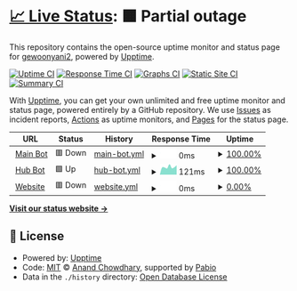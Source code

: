 # [📈 Live Status](https://gewoonyani2.github.io/Coens-Customs-Status): <!--live status--> **🟧 Partial outage**

This repository contains the open-source uptime monitor and status page for [gewoonyani2](https://gewoonyani2.github.io/Coens-Customs-Status), powered by [Upptime](https://github.com/upptime/upptime).

[![Uptime CI](https://github.com/gewoonyani2/Coens-Customs-Status/workflows/Uptime%20CI/badge.svg)](https://github.com/gewoonyani2/Coens-Customs-Status/actions?query=workflow%3A%22Uptime+CI%22)
[![Response Time CI](https://github.com/gewoonyani2/Coens-Customs-Status/workflows/Response%20Time%20CI/badge.svg)](https://github.com/gewoonyani2/Coens-Customs-Status/actions?query=workflow%3A%22Response+Time+CI%22)
[![Graphs CI](https://github.com/gewoonyani2/Coens-Customs-Status/workflows/Graphs%20CI/badge.svg)](https://github.com/gewoonyani2/Coens-Customs-Status/actions?query=workflow%3A%22Graphs+CI%22)
[![Static Site CI](https://github.com/gewoonyani2/Coens-Customs-Status/workflows/Static%20Site%20CI/badge.svg)](https://github.com/gewoonyani2/Coens-Customs-Status/actions?query=workflow%3A%22Static+Site+CI%22)
[![Summary CI](https://github.com/gewoonyani2/Coens-Customs-Status/workflows/Summary%20CI/badge.svg)](https://github.com/gewoonyani2/Coens-Customs-Status/actions?query=workflow%3A%22Summary+CI%22)

With [Upptime](https://upptime.js.org), you can get your own unlimited and free uptime monitor and status page, powered entirely by a GitHub repository. We use [Issues](https://github.com/gewoonyani2/Coens-Customs-Status/issues) as incident reports, [Actions](https://github.com/gewoonyani2/Coens-Customs-Status/actions) as uptime monitors, and [Pages](https://gewoonyani2.github.io/Coens-Customs-Status) for the status page.

<!--start: status pages-->
<!-- This summary is generated by Upptime (https://github.com/upptime/upptime) -->
<!-- Do not edit this manually, your changes will be overwritten -->
<!-- prettier-ignore -->
| URL | Status | History | Response Time | Uptime |
| --- | ------ | ------- | ------------- | ------ |
| <img alt="" src="https://media.discordapp.net/attachments/1229509714178736299/1229830099323457618/0c9e370a4abddc799d33510fa3b4250c.png?ex=66311b88&is=661ea688&hm=7d0f64574ecccf7be585fe64135b6891ede3d7c558f114668279feb266b12a2e&=&format=webp&quality=lossless&width=607&height=607" height="13"> [Main Bot](Vendexhosting) | 🟥 Down | [main-bot.yml](https://github.com/gewoonyani2/Coens-Customs/commits/HEAD/history/main-bot.yml) | <details><summary><img alt="Response time graph" src="./graphs/main-bot/response-time-week.png" height="20"> 0ms</summary><br><a href="https://gewoonyani2.github.io/Coens-Customs/history/main-bot"><img alt="Response time 82" src="https://img.shields.io/endpoint?url=https%3A%2F%2Fraw.githubusercontent.com%2Fgewoonyani2%2FCoens-Customs%2FHEAD%2Fapi%2Fmain-bot%2Fresponse-time.json"></a><br><a href="https://gewoonyani2.github.io/Coens-Customs/history/main-bot"><img alt="24-hour response time 0" src="https://img.shields.io/endpoint?url=https%3A%2F%2Fraw.githubusercontent.com%2Fgewoonyani2%2FCoens-Customs%2FHEAD%2Fapi%2Fmain-bot%2Fresponse-time-day.json"></a><br><a href="https://gewoonyani2.github.io/Coens-Customs/history/main-bot"><img alt="7-day response time 0" src="https://img.shields.io/endpoint?url=https%3A%2F%2Fraw.githubusercontent.com%2Fgewoonyani2%2FCoens-Customs%2FHEAD%2Fapi%2Fmain-bot%2Fresponse-time-week.json"></a><br><a href="https://gewoonyani2.github.io/Coens-Customs/history/main-bot"><img alt="30-day response time 82" src="https://img.shields.io/endpoint?url=https%3A%2F%2Fraw.githubusercontent.com%2Fgewoonyani2%2FCoens-Customs%2FHEAD%2Fapi%2Fmain-bot%2Fresponse-time-month.json"></a><br><a href="https://gewoonyani2.github.io/Coens-Customs/history/main-bot"><img alt="1-year response time 82" src="https://img.shields.io/endpoint?url=https%3A%2F%2Fraw.githubusercontent.com%2Fgewoonyani2%2FCoens-Customs%2FHEAD%2Fapi%2Fmain-bot%2Fresponse-time-year.json"></a></details> | <details><summary><a href="https://gewoonyani2.github.io/Coens-Customs/history/main-bot">100.00%</a></summary><a href="https://gewoonyani2.github.io/Coens-Customs/history/main-bot"><img alt="All-time uptime 85.83%" src="https://img.shields.io/endpoint?url=https%3A%2F%2Fraw.githubusercontent.com%2Fgewoonyani2%2FCoens-Customs%2FHEAD%2Fapi%2Fmain-bot%2Fuptime.json"></a><br><a href="https://gewoonyani2.github.io/Coens-Customs/history/main-bot"><img alt="24-hour uptime 100.00%" src="https://img.shields.io/endpoint?url=https%3A%2F%2Fraw.githubusercontent.com%2Fgewoonyani2%2FCoens-Customs%2FHEAD%2Fapi%2Fmain-bot%2Fuptime-day.json"></a><br><a href="https://gewoonyani2.github.io/Coens-Customs/history/main-bot"><img alt="7-day uptime 100.00%" src="https://img.shields.io/endpoint?url=https%3A%2F%2Fraw.githubusercontent.com%2Fgewoonyani2%2FCoens-Customs%2FHEAD%2Fapi%2Fmain-bot%2Fuptime-week.json"></a><br><a href="https://gewoonyani2.github.io/Coens-Customs/history/main-bot"><img alt="30-day uptime 85.83%" src="https://img.shields.io/endpoint?url=https%3A%2F%2Fraw.githubusercontent.com%2Fgewoonyani2%2FCoens-Customs%2FHEAD%2Fapi%2Fmain-bot%2Fuptime-month.json"></a><br><a href="https://gewoonyani2.github.io/Coens-Customs/history/main-bot"><img alt="1-year uptime 85.83%" src="https://img.shields.io/endpoint?url=https%3A%2F%2Fraw.githubusercontent.com%2Fgewoonyani2%2FCoens-Customs%2FHEAD%2Fapi%2Fmain-bot%2Fuptime-year.json"></a></details>
| <img alt="" src="https://media.discordapp.net/attachments/1229509714178736299/1229830099323457618/0c9e370a4abddc799d33510fa3b4250c.png?ex=66311b88&is=661ea688&hm=7d0f64574ecccf7be585fe64135b6891ede3d7c558f114668279feb266b12a2e&=&format=webp&quality=lossless&width=607&height=607" height="13"> [Hub Bot](node2.redon.tech) | 🟩 Up | [hub-bot.yml](https://github.com/gewoonyani2/Coens-Customs/commits/HEAD/history/hub-bot.yml) | <details><summary><img alt="Response time graph" src="./graphs/hub-bot/response-time-week.png" height="20"> 121ms</summary><br><a href="https://gewoonyani2.github.io/Coens-Customs/history/hub-bot"><img alt="Response time 136" src="https://img.shields.io/endpoint?url=https%3A%2F%2Fraw.githubusercontent.com%2Fgewoonyani2%2FCoens-Customs%2FHEAD%2Fapi%2Fhub-bot%2Fresponse-time.json"></a><br><a href="https://gewoonyani2.github.io/Coens-Customs/history/hub-bot"><img alt="24-hour response time 100" src="https://img.shields.io/endpoint?url=https%3A%2F%2Fraw.githubusercontent.com%2Fgewoonyani2%2FCoens-Customs%2FHEAD%2Fapi%2Fhub-bot%2Fresponse-time-day.json"></a><br><a href="https://gewoonyani2.github.io/Coens-Customs/history/hub-bot"><img alt="7-day response time 121" src="https://img.shields.io/endpoint?url=https%3A%2F%2Fraw.githubusercontent.com%2Fgewoonyani2%2FCoens-Customs%2FHEAD%2Fapi%2Fhub-bot%2Fresponse-time-week.json"></a><br><a href="https://gewoonyani2.github.io/Coens-Customs/history/hub-bot"><img alt="30-day response time 136" src="https://img.shields.io/endpoint?url=https%3A%2F%2Fraw.githubusercontent.com%2Fgewoonyani2%2FCoens-Customs%2FHEAD%2Fapi%2Fhub-bot%2Fresponse-time-month.json"></a><br><a href="https://gewoonyani2.github.io/Coens-Customs/history/hub-bot"><img alt="1-year response time 136" src="https://img.shields.io/endpoint?url=https%3A%2F%2Fraw.githubusercontent.com%2Fgewoonyani2%2FCoens-Customs%2FHEAD%2Fapi%2Fhub-bot%2Fresponse-time-year.json"></a></details> | <details><summary><a href="https://gewoonyani2.github.io/Coens-Customs/history/hub-bot">100.00%</a></summary><a href="https://gewoonyani2.github.io/Coens-Customs/history/hub-bot"><img alt="All-time uptime 100.00%" src="https://img.shields.io/endpoint?url=https%3A%2F%2Fraw.githubusercontent.com%2Fgewoonyani2%2FCoens-Customs%2FHEAD%2Fapi%2Fhub-bot%2Fuptime.json"></a><br><a href="https://gewoonyani2.github.io/Coens-Customs/history/hub-bot"><img alt="24-hour uptime 100.00%" src="https://img.shields.io/endpoint?url=https%3A%2F%2Fraw.githubusercontent.com%2Fgewoonyani2%2FCoens-Customs%2FHEAD%2Fapi%2Fhub-bot%2Fuptime-day.json"></a><br><a href="https://gewoonyani2.github.io/Coens-Customs/history/hub-bot"><img alt="7-day uptime 100.00%" src="https://img.shields.io/endpoint?url=https%3A%2F%2Fraw.githubusercontent.com%2Fgewoonyani2%2FCoens-Customs%2FHEAD%2Fapi%2Fhub-bot%2Fuptime-week.json"></a><br><a href="https://gewoonyani2.github.io/Coens-Customs/history/hub-bot"><img alt="30-day uptime 100.00%" src="https://img.shields.io/endpoint?url=https%3A%2F%2Fraw.githubusercontent.com%2Fgewoonyani2%2FCoens-Customs%2FHEAD%2Fapi%2Fhub-bot%2Fuptime-month.json"></a><br><a href="https://gewoonyani2.github.io/Coens-Customs/history/hub-bot"><img alt="1-year uptime 100.00%" src="https://img.shields.io/endpoint?url=https%3A%2F%2Fraw.githubusercontent.com%2Fgewoonyani2%2FCoens-Customs%2FHEAD%2Fapi%2Fhub-bot%2Fuptime-year.json"></a></details>
| <img alt="" src="https://media.discordapp.net/attachments/1229509714178736299/1229830099323457618/0c9e370a4abddc799d33510fa3b4250c.png?ex=66311b88&is=661ea688&hm=7d0f64574ecccf7be585fe64135b6891ede3d7c558f114668279feb266b12a2e&=&format=webp&quality=lossless&width=607&height=607" height="13"> [Website](45.88.188.104) | 🟥 Down | [website.yml](https://github.com/gewoonyani2/Coens-Customs/commits/HEAD/history/website.yml) | <details><summary><img alt="Response time graph" src="./graphs/website/response-time-week.png" height="20"> 0ms</summary><br><a href="https://gewoonyani2.github.io/Coens-Customs/history/website"><img alt="Response time 118" src="https://img.shields.io/endpoint?url=https%3A%2F%2Fraw.githubusercontent.com%2Fgewoonyani2%2FCoens-Customs%2FHEAD%2Fapi%2Fwebsite%2Fresponse-time.json"></a><br><a href="https://gewoonyani2.github.io/Coens-Customs/history/website"><img alt="24-hour response time 0" src="https://img.shields.io/endpoint?url=https%3A%2F%2Fraw.githubusercontent.com%2Fgewoonyani2%2FCoens-Customs%2FHEAD%2Fapi%2Fwebsite%2Fresponse-time-day.json"></a><br><a href="https://gewoonyani2.github.io/Coens-Customs/history/website"><img alt="7-day response time 0" src="https://img.shields.io/endpoint?url=https%3A%2F%2Fraw.githubusercontent.com%2Fgewoonyani2%2FCoens-Customs%2FHEAD%2Fapi%2Fwebsite%2Fresponse-time-week.json"></a><br><a href="https://gewoonyani2.github.io/Coens-Customs/history/website"><img alt="30-day response time 118" src="https://img.shields.io/endpoint?url=https%3A%2F%2Fraw.githubusercontent.com%2Fgewoonyani2%2FCoens-Customs%2FHEAD%2Fapi%2Fwebsite%2Fresponse-time-month.json"></a><br><a href="https://gewoonyani2.github.io/Coens-Customs/history/website"><img alt="1-year response time 118" src="https://img.shields.io/endpoint?url=https%3A%2F%2Fraw.githubusercontent.com%2Fgewoonyani2%2FCoens-Customs%2FHEAD%2Fapi%2Fwebsite%2Fresponse-time-year.json"></a></details> | <details><summary><a href="https://gewoonyani2.github.io/Coens-Customs/history/website">0.00%</a></summary><a href="https://gewoonyani2.github.io/Coens-Customs/history/website"><img alt="All-time uptime 11.10%" src="https://img.shields.io/endpoint?url=https%3A%2F%2Fraw.githubusercontent.com%2Fgewoonyani2%2FCoens-Customs%2FHEAD%2Fapi%2Fwebsite%2Fuptime.json"></a><br><a href="https://gewoonyani2.github.io/Coens-Customs/history/website"><img alt="24-hour uptime 0.00%" src="https://img.shields.io/endpoint?url=https%3A%2F%2Fraw.githubusercontent.com%2Fgewoonyani2%2FCoens-Customs%2FHEAD%2Fapi%2Fwebsite%2Fuptime-day.json"></a><br><a href="https://gewoonyani2.github.io/Coens-Customs/history/website"><img alt="7-day uptime 0.00%" src="https://img.shields.io/endpoint?url=https%3A%2F%2Fraw.githubusercontent.com%2Fgewoonyani2%2FCoens-Customs%2FHEAD%2Fapi%2Fwebsite%2Fuptime-week.json"></a><br><a href="https://gewoonyani2.github.io/Coens-Customs/history/website"><img alt="30-day uptime 11.10%" src="https://img.shields.io/endpoint?url=https%3A%2F%2Fraw.githubusercontent.com%2Fgewoonyani2%2FCoens-Customs%2FHEAD%2Fapi%2Fwebsite%2Fuptime-month.json"></a><br><a href="https://gewoonyani2.github.io/Coens-Customs/history/website"><img alt="1-year uptime 11.10%" src="https://img.shields.io/endpoint?url=https%3A%2F%2Fraw.githubusercontent.com%2Fgewoonyani2%2FCoens-Customs%2FHEAD%2Fapi%2Fwebsite%2Fuptime-year.json"></a></details>

<!--end: status pages-->

[**Visit our status website →**](https://gewoonyani2.github.io/Coens-Customs-Status)

## 📄 License

- Powered by: [Upptime](https://github.com/upptime/upptime)
- Code: [MIT](./LICENSE) © [Anand Chowdhary](https://anandchowdhary.com), supported by [Pabio](https://pabio.com)
- Data in the `./history` directory: [Open Database License](https://opendatacommons.org/licenses/odbl/1-0/)
